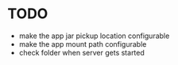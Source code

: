 # TODO

- make the app jar pickup location configurable
- make the app mount path configurable
- check folder when server gets started
